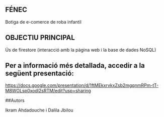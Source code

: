 ## FÉNEC
Botiga de e-comerce de roba infantil
## OBJECTIU PRINCIPAL 
Ús de firestore (interacció amb la pàgina web i la base de dades NoSQL)

## Per a informació més detallada, accedir a la següent presentació:

https://docs.google.com/presentation/d/1ftMEkxrvkxZsb2mgqnmRPm-tT-M8WOLsp0xodl2sRTM/edit?usp=sharing

##Autors

Ikram Ahdadouche i Dalila Jbilou
